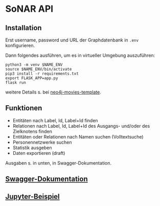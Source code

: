 # SoNAR API

## Installation

Erst username, password und URL der Graphdatenbank in  `.env`  konfigurieren. 

Dann folgendes ausführen, um es in virtueller Umgebung auszuführen:

```
python3 -m venv $NAME_ENV
source $NAME_ENV/bin/activate
pip3 install -r requirements.txt
export FLASK_APP=app.py
flask run
```
weitere Details s. bei [neo4j-movies-template](https://github.com/neo4j-examples/neo4j-movies-template).

## Funktionen
- Entitäten nach Label, Id, Label+Id finden
- Relationen nach Label, Id, Label+Id des Ausgangs- und/oder des Zielknotens finden
- Entitäten oder Relationen nach Namen suchen (Volltextsuche)
- Personennetzwerke suchen
- Statistik ausgeben
- Daten exportieren (draft)

Ausgaben s. in unten, in Swagger-Dokumentation.
## [Swagger-Dokumentation](https://github.com/sonar-idh/api/blob/main/SoNAR%20API%20Demo%20Swagger%20UI.pdf)
## [Jupyter-Beispiel](https://github.com/sonar-idh/api/blob/main/Jupyter%20example.ipynb)
